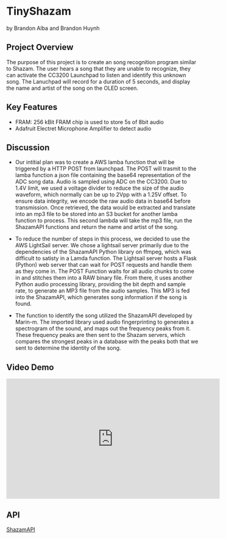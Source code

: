 
# TinyShazam
by Brandon Alba and Brandon Huynh

## Project Overview
The purpose of this project is to create an song recognition program similar to Shazam. The user hears a song that they are unable to recognize, they can activate the CC3200 Launchpad to listen and identify this unknown song. The Lanuchpad will record for a duration of 5 seconds, and display the name and artist of the song on the OLED screen.

## Key Features
- FRAM: 256 kBit FRAM chip is used to store 5s of 8bit audio 
- Adafruit Electret Microphone Amplifier to detect audio
    
## Discussion 
- Our intitial plan was to create a AWS lamba function that will be triggered by a HTTP POST from launchpad. The POST will trasmit to the lamba function a json file containing the base64 representation of the ADC song data. Audio is sampled using ADC on the CC3200. Due to 1.4V limit, we used a voltage divider to reduce the size of the audio waveform, which normally can be up to 2Vpp with a 1.25V offset. To ensure data integrity, we encode the raw audio data in base64 before transmission. Once retrieved, the data would be extracted and translate into an mp3 file to be stored into an S3 bucket for another lamba function to process. This second lambda will take the mp3 file, run the ShazamAPI functions and return the name and artist of the song. 

- To reduce the number of steps in this process, we decided to use the AWS LightSail server. We chose a lightsail server primarily due to the dependencies of the ShazamAPI Python library on ffmpeg, which was difficult to satisty in a Lamda function. The Lightsail server hosts a Flask (Python) web server that can wait for POST requests and handle them as they come in. The POST Function waits for all audio chunks to come in and stitches them into a RAW binary file. From there, it uses another Python audio processing library, providing the bit depth and sample rate, to generate an MP3 file from the audio samples. This MP3 is fed into the ShazamAPI, which generates song information if the song is found.

- The function to identify the song utilized the ShazamAPI developed by Marin-m. The imported library used audio fingerprinting to generates a spectrogram of the sound, and maps out the frequency peaks from it. These frequency peaks are then sent to the Shazam servers, which compares the strongest peaks in a database with the peaks both that we sent to determine the identity of the song. 



## Video Demo
<iframe width="560" height="315" src="https://www.youtube.com/watch?v=8AjH50Y9S9k" title="YouTube video player" frameborder="0" allow="accelerometer; autoplay; clipboard-write; encrypted-media; gyroscope; picture-in-picture; web-share" allowfullscreen></iframe>


## API
[ShazamAPI](https://github.com/jekyll/minima/blob/master/README.md)